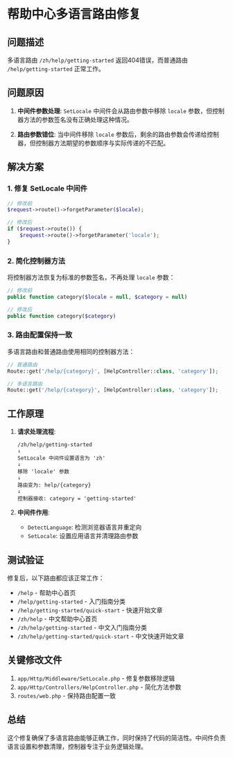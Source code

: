 # 帮助中心多语言路由修复

## 问题描述
多语言路由 `/zh/help/getting-started` 返回404错误，而普通路由 `/help/getting-started` 正常工作。

## 问题原因
1. **中间件参数处理**: `SetLocale` 中间件会从路由参数中移除 `locale` 参数，但控制器方法的参数签名没有正确处理这种情况。

2. **路由参数错位**: 当中间件移除 `locale` 参数后，剩余的路由参数会传递给控制器，但控制器方法期望的参数顺序与实际传递的不匹配。

## 解决方案

### 1. 修复 SetLocale 中间件
```php
// 修改前
$request->route()->forgetParameter($locale);

// 修改后  
if ($request->route()) {
    $request->route()->forgetParameter('locale');
}
```

### 2. 简化控制器方法
将控制器方法恢复为标准的参数签名，不再处理 `locale` 参数：

```php
// 修改前
public function category($locale = null, $category = null)

// 修改后
public function category($category)
```

### 3. 路由配置保持一致
多语言路由和普通路由使用相同的控制器方法：

```php
// 普通路由
Route::get('/help/{category}', [HelpController::class, 'category']);

// 多语言路由
Route::get('/help/{category}', [HelpController::class, 'category']);
```

## 工作原理

1. **请求处理流程**:
   ```
   /zh/help/getting-started
   ↓
   SetLocale 中间件设置语言为 'zh'
   ↓
   移除 'locale' 参数
   ↓
   路由变为: help/{category}
   ↓
   控制器接收: category = 'getting-started'
   ```

2. **中间件作用**:
   - `DetectLanguage`: 检测浏览器语言并重定向
   - `SetLocale`: 设置应用语言并清理路由参数

## 测试验证

修复后，以下路由都应该正常工作：

- `/help` - 帮助中心首页
- `/help/getting-started` - 入门指南分类
- `/help/getting-started/quick-start` - 快速开始文章
- `/zh/help` - 中文帮助中心首页
- `/zh/help/getting-started` - 中文入门指南分类
- `/zh/help/getting-started/quick-start` - 中文快速开始文章

## 关键修改文件

1. `app/Http/Middleware/SetLocale.php` - 修复参数移除逻辑
2. `app/Http/Controllers/HelpController.php` - 简化方法参数
3. `routes/web.php` - 保持路由配置一致

## 总结

这个修复确保了多语言路由能够正确工作，同时保持了代码的简洁性。中间件负责语言设置和参数清理，控制器专注于业务逻辑处理。